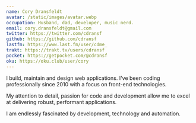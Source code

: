```yaml
---
name: Cory Dransfeldt
avatar: /static/images/avatar.webp
occupation: Husband, dad, developer, music nerd.
email: cory.dransfeldt@gmail.com
twitter: https://twitter.com/cdransf
github: https://github.com/cdransf
lastfm: https://www.last.fm/user/cdme_
trakt: https://trakt.tv/users/cdransf
pocket: https://getpocket.com/@cdransf
oku: https://oku.club/user/cory
---
```


I build, maintain and design web applications. I've been coding professionally since 2010 with a focus on front-end technologies.

My attention to detail, passion for code and development allow me to excel at delivering robust, performant applications.

I am endlessly fascinated by development, technology and automation.